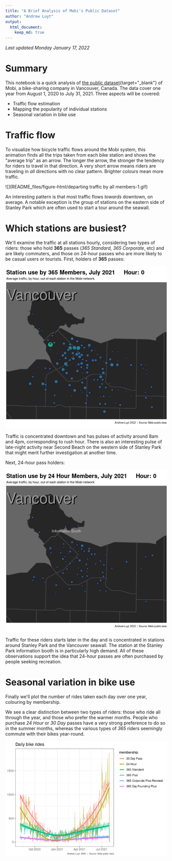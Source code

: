 ```yaml
---
title: "A Brief Analysis of Mobi's Public Dataset"
author: "Andrew Luyt"
output:
  html_document:
    keep_md: true
---
```


*Last updated Monday January 17, 2022*










# Summary

This notebook is a quick analysis of 
[the public dataset](https://www.mobibikes.ca/en/system-data){target="_blank"} of Mobi, a 
bike-sharing company in Vancouver, Canada. The data cover one year from August 
1, 2020 to July 31, 2021.  Three aspects will be covered:

- Traffic flow estimation
- Mapping the popularity of individual stations
- Seasonal variation in bike use

# Traffic flow

To visualize how bicycle traffic flows around the Mobi system, this animation
finds all the trips taken from each bike station and shows the "average
trip" as an arrow. The longer the arrow, the stronger the tendency for
riders to travel in that direction. A very short arrow
means riders are traveling in *all* directions with no clear pattern. Brighter
colours mean more traffic.

![](README_files/figure-html/departing traffic by all members-1.gif)<!-- -->

An interesting pattern is that most traffic flows *towards* downtown, on average.
A notable exception is the group of stations on the eastern side of Stanley Park which
are often used to start a tour around the seawall.

# Which stations are busiest?

We'll examine the traffic at all stations hourly, considering two types of riders:
those who hold **365** passes (*365 Standard, 365 Corporate*, etc) and are 
likely commuters, and those on 24-hour passes who are more likely to be casual 
users or tourists. First, holders of **365** passes: 

![](README_files/figure-html/animate_station_volume_365-1.gif)<!-- -->

Traffic is concentrated downtown and
has pulses of activity around 8am and 4pm, corresponding to rush hour. There
is also an interesting pulse of late-night activity near Second Beach on the
western side of Stanley Park that might merit further investigation at
another time.

Next, 24-hour pass holders: 

![](README_files/figure-html/animate_station_volume_24_hour-1.gif)<!-- -->

Traffic for these riders starts later in the day
and is concentrated in stations around Stanley Park and the 
Vancouver seawall.  The station at the Stanley Park information
booth is in particularly high demand.  All of these observations support the
idea that 24-hour passes are often purchased by people seeking recreation.

# Seasonal variation in bike use

Finally we'll plot the number of rides taken each day over one year, 
colouring by membership.  

We see a clear distinction between two types of riders: those who
ride all through the year, and those who prefer the warmer months. People
who purchase *24 Hour* or *30 Day* passes have a very strong preference to
do so in the summer months, whereas the various types of *365* riders seemingly
commute with their bikes year-round.

![](README_files/figure-html/seasonal_variation-1.png)<!-- -->
